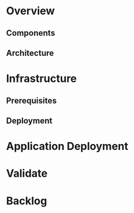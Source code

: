 # Overview
## Components 
## Architecture

# Infrastructure
## Prerequisites
## Deployment 

# Application Deployment 

# Validate

# Backlog 